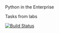 Python in the Enterprise

  Tasks from labs

  [![Build Status](https://travis-ci.org/embchnk/PitE.svg?branch=master)](https://travis-ci.org/embchnk/PitE)
